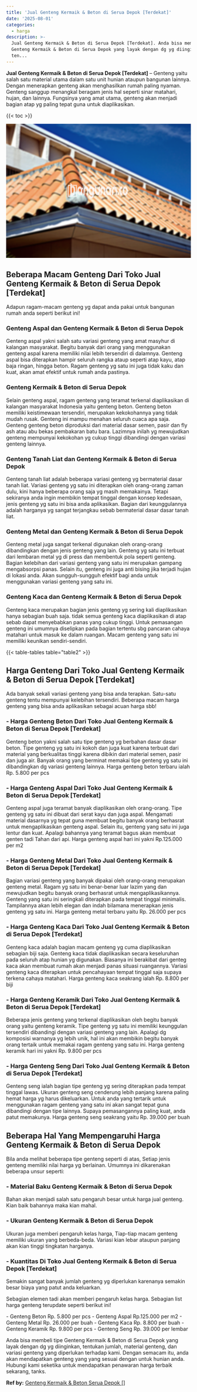 ```yaml
---
title: 'Jual Genteng Kermaik & Beton di Serua Depok [Terdekat]'
date: '2025-08-01'
categories:
  - harga
description: >-
  Jual Genteng Kermaik & Beton di Serua Depok [Terdekat]. Anda bisa membeli tipe
  Genteng Kermaik & Beton di Serua Depok yang layak dengan dg yg diinginkan,
  ten...
---
```


**Jual Genteng Kermaik & Beton di Serua Depok \[Terdekat\]** – Genteng yaitu salah satu material utama dalam satu unit hunian ataupun bangunan lainnya. Dengan menerapkan genteng akan menghasilkan rumah paling nyaman. Genteng sanggup menangkal beragam jenis hal seperti sinar matahari, hujan, dan lainnya. Fungsinya yang amat utama, genteng akan menjadi bagian atap yg paling tepat guna untuk diaplikasikan.

{{< toc >}}

![Jual Genteng Kermaik & Beton di Serua Depok [Terdekat]](/images/genteng-minimalis-murah03.png)

## Beberapa Macam Genteng Dari Toko Jual Genteng Kermaik & Beton di Serua Depok \[Terdekat\]

Adapun ragam-macam genteng yg dapat anda pakai untuk bangunan rumah anda seperti berikut ini!

### Genteng Aspal dan Genteng Kermaik & Beton di Serua Depok

Genteng aspal yakni salah satu variasi genteng yang amat masyhur di kalangan masyarakat. Begitu banyak dari orang yang menggunakan genteng aspal karena memiliki nilai lebih tersendiri di dalamnya. Genteng aspal bisa diterapkan hampir seluruh rangka ataup seperti atap kayu, atap baja ringan, hingga beton. Ragam genteng yg satu ini juga tidak kaku dan kuat, akan amat efektif untuk rumah anda pastinya.

### Genteng Kermaik & Beton di Serua Depok

Selain genteng aspal, ragam genteng yang teramat terkenal diaplikasikan di kalangan masyarakat Indonesia yaitu genteng beton. Genteng beton memiliki keistimewaan tersendiri, merupakan kekokohannya yang tidak mudah rusak. Genteng ini mampu menahan seluruh cuaca apa saja. Genteng genteng beton diproduksi dari material dasar semen, pasir dan fly ash atau abu bekas pembakaran batu bara. Lazimnya inilah yg mewujudkan genteng mempunyai kekokohan yg cukup tinggi dibandingi dengan variasi genteng lainnya.

### Genteng Tanah Liat dan Genteng Kermaik & Beton di Serua Depok

Genteng tanah liat adalah beberapa variasi genteng yg bermaterial dasar tanah liat. Variasi genteng yg satu ini diterapkan oleh orang-orang zaman dulu, kini hanya beberapa orang saja yg masih memakainya. Tetapi sekiranya anda ingin membikin tempat tinggal dengan konsep kedesaan, jenis genteng yg satu ini bisa anda aplikasikan. Bagian dari keunggulannya adalah harganya yg sangat terjangkau sebab bermaterial dasar dasar tanah liat.

### Genteng Metal dan Genteng Kermaik & Beton di Serua Depok

Genteng metal juga sangat terkenal digunakan oleh orang-orang dibandingkan dengan jenis genteng yang lain. Genteng yg satu ini terbuat dari lembaran metal yg di press dan membentuk pola seperti genteng. Bagian kelebihan dari variasi genteng yang satu ini merupakan gampang mengabsorpsi panas. Selain itu, genteng ini juga anti bising jika terjadi hujan di lokasi anda. Akan sungguh-sungguh efektif bagi anda untuk menggunakan variasi genteng yang satu ini.

### Genteng Kaca dan Genteng Kermaik & Beton di Serua Depok

Genteng kaca merupakan bagian jenis genteng yg sering kali diaplikasikan hanya sebagian buah saja. tidak semua genteng kaca diaplikasikan di atap sebab dapat menyebabkan panas yang cukup tinggi. Untuk pemasangan genteng ini umumnya diselipkan pada bagian tertentu sbg pancaran cahaya matahari untuk masuk ke dalam ruangan. Macam genteng yang satu ini memiliki keunikan sendiri-sendiri.

{{< table-tables table="table2" >}}

## Harga Genteng Dari Toko Jual Genteng Kermaik & Beton di Serua Depok \[Terdekat\]

Ada banyak sekali variasi genteng yang bisa anda terapkan. Satu-satu genteng tentu mempunyai kelebihan tersendiri. Beberapa macam harga genteng yang bisa anda aplikasikan sebagai acuan harga sbb!

### \- Harga Genteng Beton Dari Toko Jual Genteng Kermaik & Beton di Serua Depok \[Terdekat\]

Genteng beton yakni salah satu tipe genteng yg berbahan dasar dasar beton. Tipe genteng yg satu ini kokoh dan juga kuat karena terbuat dari material yang berkualitas tinggi karena dibikin dari material semen, pasir dan juga air. Banyak orang yang berminat memakai tipe genteng yg satu ini dibandingkan dg variasi genteng lainnya. Harga genteng beton terbaru ialah Rp. 5.800 per pcs

### \- Harga Genteng Aspal Dari Toko Jual Genteng Kermaik & Beton di Serua Depok \[Terdekat\]

Genteng aspal juga teramat banyak diaplikasikan oleh orang-orang. Tipe genteng yg satu ini dibuat dari serat kayu dan juga aspal. Mengamati material dasarnya yg tepat guna membuat begitu banyak orang berhasrat untuk mengaplikasikan genteng aspal. Selain itu, genteng yang satu ini juga lentur dan kuat. Apalagi bahannya yang teramat bagus akan membuat genten tadi Tahan dari api. Harga genteng aspal hari ini yakni Rp.125.000 per m2

### \- Harga Genteng Metal Dari Toko Jual Genteng Kermaik & Beton di Serua Depok \[Terdekat\]

Bagian variasi genteng yang banyak dipakai oleh orang-orang merupakan genteng metal. Ragam yg satu ini benar-benar luar lazim yang dan mewujudkan begitu banyak orang berhasrat untuk mengaplikasikannya. Genteng yang satu ini seringkali diterapkan pada tempat tinggal minimalis. Tampilannya akan lebih elegan dan indah bilamana menerapkan jenis genteng yg satu ini. Harga genteng metal terbaru yaitu Rp. 26.000 per pcs

### \- Harga Genteng Kaca Dari Toko Jual Genteng Kermaik & Beton di Serua Depok \[Terdekat\]

Genteng kaca adalah bagian macam genteng yg cuma diaplikasikan sebagian biji saja. Genteng kaca tidak diaplikasikan secara keseluruhan pada seluruh atap hunian yg digunakan. Biasanya ini berakibat dari genteg kaca akan membuat rumah akan menjadi panas situasi ruangannya. Variasi genteng kaca diterapkan untuk pencahayaan tempat tinggal saja supaya terkena cahaya matahari. Harga genteng kaca seakrang ialah Rp. 8.800 per biji

### \- Harga Genteng Keramik Dari Toko Jual Genteng Kermaik & Beton di Serua Depok \[Terdekat\]

Beberapa jenis genteng yang terkenal diaplikasikan oleh begitu banyak orang yaitu genteng keramik. Tipe genteng yg satu ini memiliki keunggulan tersendiri dibandingi dengan variasi genteng yang lain. Apalagi dg komposisi warnanya yg lebih unik, hal ini akan membikin begitu banyak orang tertaik untuk memakai ragam genteng yang satu ini. Harga genteng keramik hari ini yakni Rp. 9.800 per pcs

### \- Harga Genteng Seng Dari Toko Jual Genteng Kermaik & Beton di Serua Depok \[Terdekat\]

Genteng seng ialah bagian tipe genteng yg sering diterapkan pada tempat tinggal lawas. Ukuran genteng seng cenderung lebih panjang karena paling hemat harga yg harus dikeluarkan. Untuk anda yang tertarik untuk menggunakan ragam genteng yang satu ini akan sangat tepat guna dibandingi dengan tipe lainnya. Supaya pemasangannya paling kuat, anda patut memakunya. Harga genteng seng seakrang yaitu Rp. 39.000 per buah

## Beberapa Hal Yang Mempengaruhi Harga Genteng Kermaik & Beton di Serua Depok

Bila anda melihat beberapa tipe genteng seperti di atas, Setiap jenis genteng memiliki nilai harga yg berlainan. Umumnya ini dikarenakan beberapa unsur seperti:

### \- Material Baku Genteng Kermaik & Beton di Serua Depok

Bahan akan menjadi salah satu pengaruh besar untuk harga jual genteng. Kian baik bahannya maka kian mahal.

### \- Ukuran Genteng Kermaik & Beton di Serua Depok

Ukuran juga memberi pengaruh kelas harga, Tiap-tiap macam genteng memiliki ukuran yang berbeda-beda. Variasi kian lebar ataupun panjang akan kian tinggi tingkatan harganya.

### \- Kuantitas Di Toko Jual Genteng Kermaik & Beton di Serua Depok \[Terdekat\]

Semakin sangat banyak jumlah genteng yg diperlukan karenanya semakin besar biaya yang patut anda keluarkan.

Sebagian elemen tadi akan memberi pengaruh kelas harga. Sebagian list harga genteng terupdate seperti berikut ini!

\- Genteng Beton Rp. 5.800 per pcs - Genteng Aspal Rp.125.000 per m2 - Genteng Metal Rp. 26.000 per buah - Genteng Kaca Rp. 8.800 per buah - Genteng Keramik Rp. 9.800 per pcs - Genteng Seng Rp. 39.000 per lembar

Anda bisa membeli tipe Genteng Kermaik & Beton di Serua Depok yang layak dengan dg yg diinginkan, tentukan jumlah, material genteng, dan variasi genteng yang diperlukan terhadap kami. Dengan semacam itu, anda akan mendapatkan genteng yang yang sesuai dengan untuk hunian anda. Hubungi kami seketika untuk mendapatkan penawaran harga terbaik sekarang, tanks.

**Ref by:**  [Genteng Kermaik & Beton  Serua Depok []](https://id.wikipedia.org/wiki/Genteng)
